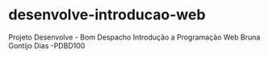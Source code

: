 # desenvolve-introducao-web
Projeto Desenvolve - Bom Despacho
Introdução a Programação Web
Bruna Gontijo Dias -PDBD100